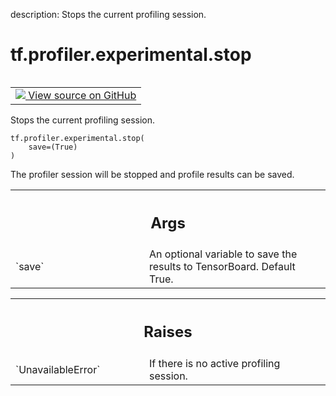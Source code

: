 description: Stops the current profiling session.

<div itemscope itemtype="http://developers.google.com/ReferenceObject">
<meta itemprop="name" content="tf.profiler.experimental.stop" />
<meta itemprop="path" content="Stable" />
</div>

# tf.profiler.experimental.stop

<!-- Insert buttons and diff -->

<table class="tfo-notebook-buttons tfo-api nocontent" align="left">
<td>
  <a target="_blank" href="https://github.com/tensorflow/tensorflow/blob/r2.2/tensorflow/python/profiler/profiler_v2.py#L89-L113">
    <img src="https://www.tensorflow.org/images/GitHub-Mark-32px.png" />
    View source on GitHub
  </a>
</td>
</table>



Stops the current profiling session.

<pre class="devsite-click-to-copy prettyprint lang-py tfo-signature-link">
<code>tf.profiler.experimental.stop(
    save=(True)
)
</code></pre>



<!-- Placeholder for "Used in" -->

The profiler session will be stopped and profile results can be saved.

<!-- Tabular view -->
 <table class="responsive fixed orange">
<colgroup><col width="214px"><col></colgroup>
<tr><th colspan="2"><h2 class="add-link">Args</h2></th></tr>

<tr>
<td>
`save`
</td>
<td>
An optional variable to save the results to TensorBoard. Default True.
</td>
</tr>
</table>



<!-- Tabular view -->
 <table class="responsive fixed orange">
<colgroup><col width="214px"><col></colgroup>
<tr><th colspan="2"><h2 class="add-link">Raises</h2></th></tr>

<tr>
<td>
`UnavailableError`
</td>
<td>
If there is no active profiling session.
</td>
</tr>
</table>

